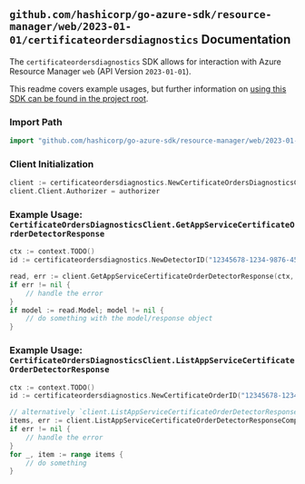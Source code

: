 
## `github.com/hashicorp/go-azure-sdk/resource-manager/web/2023-01-01/certificateordersdiagnostics` Documentation

The `certificateordersdiagnostics` SDK allows for interaction with Azure Resource Manager `web` (API Version `2023-01-01`).

This readme covers example usages, but further information on [using this SDK can be found in the project root](https://github.com/hashicorp/go-azure-sdk/tree/main/docs).

### Import Path

```go
import "github.com/hashicorp/go-azure-sdk/resource-manager/web/2023-01-01/certificateordersdiagnostics"
```


### Client Initialization

```go
client := certificateordersdiagnostics.NewCertificateOrdersDiagnosticsClientWithBaseURI("https://management.azure.com")
client.Client.Authorizer = authorizer
```


### Example Usage: `CertificateOrdersDiagnosticsClient.GetAppServiceCertificateOrderDetectorResponse`

```go
ctx := context.TODO()
id := certificateordersdiagnostics.NewDetectorID("12345678-1234-9876-4563-123456789012", "example-resource-group", "certificateOrderValue", "detectorValue")

read, err := client.GetAppServiceCertificateOrderDetectorResponse(ctx, id, certificateordersdiagnostics.DefaultGetAppServiceCertificateOrderDetectorResponseOperationOptions())
if err != nil {
	// handle the error
}
if model := read.Model; model != nil {
	// do something with the model/response object
}
```


### Example Usage: `CertificateOrdersDiagnosticsClient.ListAppServiceCertificateOrderDetectorResponse`

```go
ctx := context.TODO()
id := certificateordersdiagnostics.NewCertificateOrderID("12345678-1234-9876-4563-123456789012", "example-resource-group", "certificateOrderValue")

// alternatively `client.ListAppServiceCertificateOrderDetectorResponse(ctx, id)` can be used to do batched pagination
items, err := client.ListAppServiceCertificateOrderDetectorResponseComplete(ctx, id)
if err != nil {
	// handle the error
}
for _, item := range items {
	// do something
}
```
